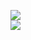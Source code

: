 [![](https://img.shields.io/badge/Made%20With-Github%20Spray-lightgrey.svg?style=for-the-badge&logo=github)](https://github.com/Annihil/github-spray#32067)  
[![](https://i.imgur.com/2DrTn0Z.gif)](https://github.com/Annihil/github-spray)